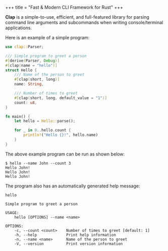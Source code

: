 +++
title = "Fast & Modern CLI Framework for Rust"
+++

**Clap** is a simple-to-use, efficient, and full-featured library for parsing command line arguments and subcommands when writing console/terminal applications.

Here is an example of a simple program:

```rust
use clap::Parser;

/// Simple program to greet a person
#[derive(Parser, Debug)]
#[clap(name = "hello")]
struct Hello {
    /// Name of the person to greet
    #[clap(short, long)]
    name: String,

    /// Number of times to greet
    #[clap(short, long, default_value = "1")]
    count: u8,
}

fn main() {
    let hello = Hello::parse();

    for _ in 0..hello.count {
        println!("Hello {}!", hello.name)
    }
}
```

The above example program can be run as shown below:

```
$ hello --name John --count 3
Hello John!
Hello John!
Hello John!
```

The program also has an automatically generated help message:

```
hello

Simple program to greet a person

USAGE:
    hello [OPTIONS] --name <name>

OPTIONS:
    -c, --count <count>    Number of times to greet [default: 1]
    -h, --help             Print help information
    -n, --name <name>      Name of the person to greet
    -V, --version          Print version information
```
